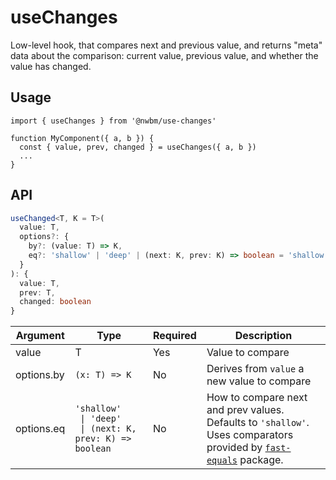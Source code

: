# useChanges

Low-level hook, that compares next and previous value, and returns "meta" data about the comparison: current value, previous value, and whether the value has
changed.

## Usage

```tsx
import { useChanges } from '@nwbm/use-changes'

function MyComponent({ a, b }) {
  const { value, prev, changed } = useChanges({ a, b })
  ...
}
```

## API

```ts
useChanged<T, K = T>(
  value: T,
  options?: {
    by?: (value: T) => K,
    eq?: 'shallow' | 'deep' | (next: K, prev: K) => boolean = 'shallow'
  }
): { 
  value: T, 
  prev: T, 
  changed: boolean 
}
```

| Argument   | Type                                                                                  | Required | Description                                                                                                                                                              
|------------|---------------------------------------------------------------------------------------|----------|--------------------------------------------------------------------------------------------------------------------------------------------------------------------------|  
| value      | T                                                                                     | Yes      | Value to compare                                                                                                                                                         | 
| options.by | `(x: T) => K`                                                                         | No       | Derives from `value` a new value to compare                                                                                                                              |  
| options.eq | <code>'shallow' <br/> &#124; 'deep' <br/> &#124; (next: K, prev: K) => boolean</code> | No       | How to compare next and prev values. <br/> Defaults to `'shallow'`. <br/>Uses comparators provided by [`fast-equals`](https://www.npmjs.com/package/fast-equals) package. | 
